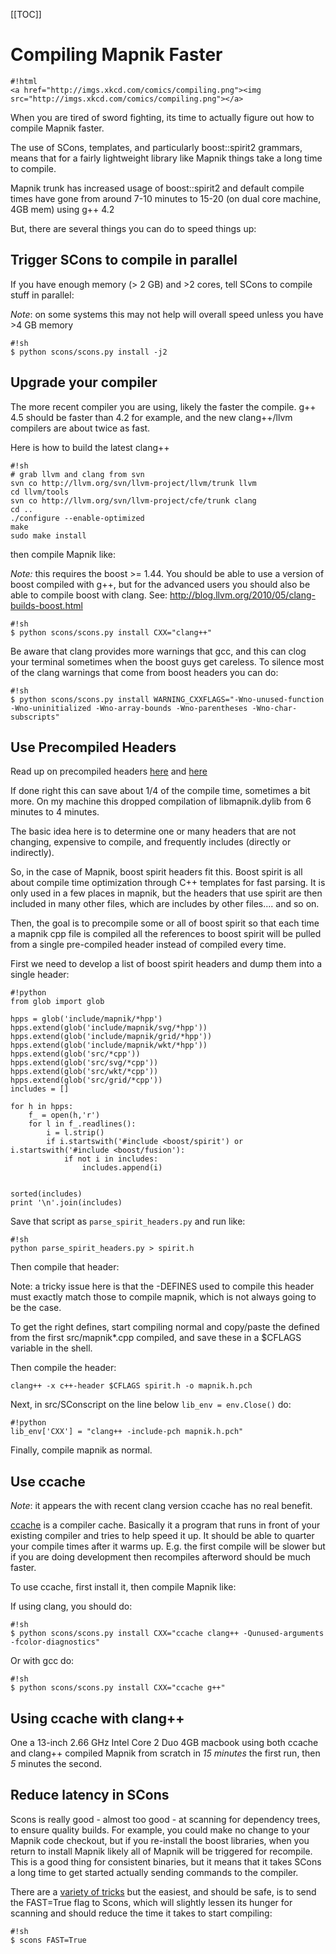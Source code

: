 <!-- Name: FasterCompiling -->
<!-- Version: 11 -->
<!-- Last-Modified: 2011/08/11 07:29:20 -->
<!-- Author: springmeyer -->
[[TOC]]

# Compiling Mapnik Faster

    #!html
    <a href="http://imgs.xkcd.com/comics/compiling.png"><img src="http://imgs.xkcd.com/comics/compiling.png"></a>

When you are tired of sword fighting, its time to actually figure out how to compile Mapnik faster.
 

The use of SCons, templates, and particularly boost::spirit2 grammars, means that for a fairly lightweight library like Mapnik things take a long time to compile.

Mapnik trunk has increased usage of boost::spirit2 and default compile times have gone from around 7-10 minutes to 15-20 (on dual core machine, 4GB mem) using g++ 4.2

But, there are several things you can do to speed things up:

## Trigger SCons to compile in parallel
If you have enough memory (> 2 GB) and >2 cores, tell SCons to compile stuff in parallel:

*Note*: on some systems this may not help will overall speed unless you have >4 GB memory


    #!sh
    $ python scons/scons.py install -j2

## Upgrade your compiler
The more recent compiler you are using, likely the faster the compile. g++ 4.5 should be faster than 4.2 for example, and the new clang++/llvm compilers are about twice as fast.

Here is how to build the latest clang++

    #!sh
    # grab llvm and clang from svn
    svn co http://llvm.org/svn/llvm-project/llvm/trunk llvm
    cd llvm/tools
    svn co http://llvm.org/svn/llvm-project/cfe/trunk clang
    cd ..
    ./configure --enable-optimized
    make
    sudo make install

then compile Mapnik like:

*Note:* this requires the boost >= 1.44. You should be able to use a version of boost compiled with g++, but for the advanced users you should also be able to compile boost with clang. See: http://blog.llvm.org/2010/05/clang-builds-boost.html


    #!sh
    $ python scons/scons.py install CXX="clang++"

Be aware that clang provides more warnings that gcc, and this can clog your terminal sometimes when the boost guys get careless. To silence most of the clang warnings that come from boost headers you can do:


    #!sh
    $ python scons/scons.py install WARNING_CXXFLAGS="-Wno-unused-function -Wno-uninitialized -Wno-array-bounds -Wno-parentheses -Wno-char-subscripts"

## Use Precompiled Headers

Read up on precompiled headers [here](http://clang.llvm.org/docs/UsersManual.html#precompiledheaders) and [here](http://gcc.gnu.org/onlinedocs/gcc-4.0.4/gcc/Precompiled-Headers.html)

If done right this can save about 1/4 of the compile time, sometimes a bit more. On my machine this dropped compilation of libmapnik.dylib from 6 minutes to 4 minutes.

The basic idea here is to determine one or many headers that are not changing, expensive to compile, and frequently includes (directly or indirectly).

So, in the case of Mapnik, boost spirit headers fit this. Boost spirit is all about compile time optimization through C++ templates for fast parsing. It is only used in a few places in mapnik, but the headers that use spirit are then included in many other files, which are includes by other files.... and so on.

Then, the goal is to precompile some or all of boost spirit so that each time a mapnik cpp file is compiled all the references to boost spirit will be pulled from a single pre-compiled header instead of compiled every time.

First we need to develop a list of boost spirit headers and dump them into a single header:


    #!python
    from glob import glob
    
    hpps = glob('include/mapnik/*hpp')
    hpps.extend(glob('include/mapnik/svg/*hpp'))
    hpps.extend(glob('include/mapnik/grid/*hpp'))
    hpps.extend(glob('include/mapnik/wkt/*hpp'))
    hpps.extend(glob('src/*cpp'))
    hpps.extend(glob('src/svg/*cpp'))
    hpps.extend(glob('src/wkt/*cpp'))
    hpps.extend(glob('src/grid/*cpp'))
    includes = []
    
    for h in hpps:
        f_ = open(h,'r')
        for l in f_.readlines():
            i = l.strip()
            if i.startswith('#include <boost/spirit') or i.startswith('#include <boost/fusion'):
                if not i in includes:
                    includes.append(i)
    
    
    sorted(includes)
    print '\n'.join(includes)

Save that script as `parse_spirit_headers.py` and run like:

    #!sh
    python parse_spirit_headers.py > spirit.h

Then compile that header:

Note: a tricky issue here is that the -DEFINES used to compile this header must exactly match those to compile mapnik, which is not always going to be the case.

To get the right defines, start compiling normal and copy/paste the defined from the first src/mapnik*.cpp compiled, and save these in a $CFLAGS variable in the shell.

Then compile the header:

    clang++ -x c++-header $CFLAGS spirit.h -o mapnik.h.pch


Next, in src/SConscript on the line below `lib_env = env.Close()` do:


    #!python
    lib_env['CXX'] = "clang++ -include-pch mapnik.h.pch"

Finally, compile mapnik as normal.

## Use ccache

*Note*: it appears the with recent clang version ccache has no real benefit.

[ccache](http://ccache.samba.org/) is a compiler cache. Basically it a program that runs in front of your existing compiler and tries to help speed it up. It should be able to quarter your compile times after it warms up. E.g. the first compile will be slower but if you are doing development then recompiles afterword should be much faster.

To use ccache, first install it, then compile Mapnik like:

If using clang, you should do:

    #!sh
    $ python scons/scons.py install CXX="ccache clang++ -Qunused-arguments -fcolor-diagnostics"

Or with gcc do:

    #!sh
    $ python scons/scons.py install CXX="ccache g++"


## Using ccache with clang++

One a 13-inch 2.66 GHz Intel Core 2 Duo 4GB macbook using both ccache and clang++ compiled Mapnik from scratch in *15 minutes* the first run, then *5* minutes the second.


## Reduce latency in SCons
Scons is really good - almost too good - at scanning for dependency trees, to ensure quality builds. For example, you could make no change to your Mapnik code checkout, but if you re-install the boost libraries, when you return to install Mapnik likely all of Mapnik will be triggered for recompile. This is a good thing for consistent binaries, but it means that it takes SCons a long time to get started actually sending commands to the compiler.

There are a [variety of tricks](http://www.scons.org/wiki/GoFastButton) but the easiest, and should be safe, is to send the FAST=True flag to Scons, which will slightly lessen its hunger for scanning and should reduce the time it takes to start compiling:

    #!sh
    $ scons FAST=True

